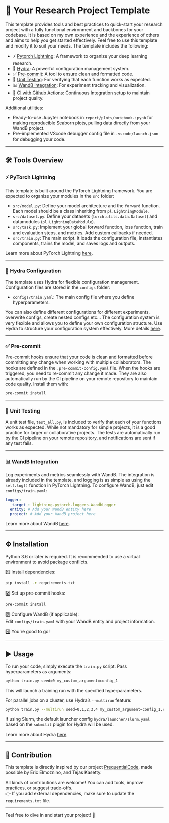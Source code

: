 # 🚀 Your Research Project Template  

This template provides tools and best practices to quick-start your research project with a fully functional environment and backbones for your codebase. It is based on my own experience and the experience of others and aims to help you get started effectively. Feel free to use this template and modify it to suit your needs. The template includes the following:  

- ⚡ [Pytorch Lightning](https://lightning.ai/docs/pytorch/stable/): A framework to organize your deep learning research.
- 🔧 [Hydra](https://hydra.cc/): A powerful configuration management system.
- ✅ [Pre-commit](https://pre-commit.com/): A tool to ensure clean and formatted code.
- 🧪 [Unit Testing](https://docs.pytest.org/en/6.2.x/): For verifying that each function works as expected.
- 📊 [WandB integration](https://wandb.ai/site): For experiment tracking and visualization.
- 🤖 [CI with Github Actions](https://docs.github.com/en/actions): Continuous Integration setup to maintain project quality.

Additional utilities:
- Ready-to-use Jupyter notebook in `report/plots/notebook.ipynb` for making reproducible Seaborn plots, pulling data directly from your WandB project.
- Pre-implemented VScode debugger config file in `.vscode/launch.json` for debugging your code.

---

## 🛠️ Tools Overview  

### ⚡ PyTorch Lightning  
This template is built around the PyTorch Lightning framework. You are expected to organize your modules in the `src` folder:  
- `src/model.py`: Define your model architecture and the `forward` function. Each model should be a class inheriting from `pl.LightningModule`.  
- `src/dataset.py`: Define your datasets (`torch.utils.data.Dataset`) and datamodules (`pl.LightningDataModule`).  
- `src/task.py`: Implement your global forward function, loss function, train and evaluation steps, and metrics. Add custom callbacks if needed.  
- `src/train.py`: The main script. It loads the configuration file, instantiates components, trains the model, and saves logs and outputs.  

Learn more about PyTorch Lightning [here](https://lightning.ai/docs/pytorch/stable/).  

---

### 🔧 Hydra Configuration  
The template uses Hydra for flexible configuration management. Configuration files are stored in the `configs` folder:  
- `configs/train.yaml`: The main config file where you define hyperparameters.  

You can also define different configurations for different experiments, overwrite configs, create nested configs etc... The configuration system is very flexible and allows you to define your own configuration structure. Use Hydra to structure your configuration system effectively. More details [here](https://hydra.cc/).  

---

### ✅ Pre-commit  
Pre-commit hooks ensure that your code is clean and formatted before committing any change when working with multiple collaborators. The hooks are defined in the `.pre-commit-config.yaml` file. 
When the hooks are triggered, you need to re-commit any change it made. They are also automatically run by the CI pipeline on your remote repository to maintain code quality.
Install them with:  
```bash
pre-commit install
```  

---

### 🧪 Unit Testing  
A unit test file, `test_all.py`, is included to verify that each of your functions works as expected. While not mandatory for simple projects, it is a good practice for larger or collaborative projects. The tests are automatically run by the CI pipeline on your remote repository, and notifications are sent if any test fails.  

---

### 📊 WandB Integration  
Log experiments and metrics seamlessly with WandB. The integration is already included in the template, and logging is as simple as using the `self.log()` function in PyTorch Lightning. To configure WandB, just edit `configs/train.yaml`:  
```yaml
logger:
  _target_: lightning.pytorch.loggers.WandbLogger
  entity: # Add your WandB entity here
  project: # Add your WandB project here
```  
Learn more about WandB [here](https://wandb.ai/site).  

---

## ⚙️ Installation  
Python 3.6 or later is required. It is recommended to use a virtual environment to avoid package conflicts.  

1️⃣ Install dependencies:  
```bash
pip install -r requirements.txt
```  

2️⃣ Set up pre-commit hooks:  
```bash
pre-commit install
```  

3️⃣ Configure WandB (if applicable):  
Edit `configs/train.yaml` with your WandB entity and project information.  

4️⃣ You're good to go! 

---

## ▶️ Usage  

To run your code, simply execute the `train.py` script. Pass hyperparameters as arguments:  
```bash
python train.py seed=0 my_custom_argument=config_1
```  
This will launch a training run with the specified hyperparameters.

For parallel jobs on a cluster, use Hydra’s `--multirun` feature:  
```bash
python train.py --multirun seed=0,1,2,3,4 my_custom_argument=config_1,config_2
```  

If using Slurm, the default launcher config `hydra/launcher/slurm.yaml` based on the `submitit` plugin for Hydra will be used.

Learn more about Hydra [here](https://hydra.cc/docs/intro).  

---

## 🤝 Contribution 

This template is directly inspired by our project [PrequentialCode](https://github.com/3rdCore/PrequentialCode), made possible by Eric Elmoznino, and Tejas Kasetty.

All kinds of contributions are welcome! You can add tools, improve practices, or suggest trade-offs.  
👉 If you add external dependencies, make sure to update the `requirements.txt` file.  

---

Feel free to dive in and start your project! 🌟